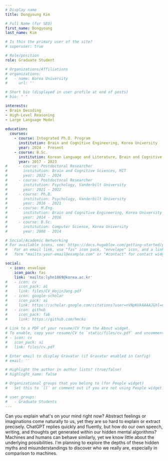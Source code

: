 ```yaml
---
# Display name
title: Dongyoung Kim

# Full Name (for SEO)
first_name: Dongyoung
last_name: Kim

# Is this the primary user of the site?
# superuser: true

# Role/position
role: Graduate Student

# Organizations/Affiliations
# organizations:
#   - name: Korea University
#     url: ''

# Short bio (displayed in user profile at end of posts)
# bio: " "

interests:
- Brain Decoding 
- High-Level Reasoning 
- Large Language Model
    
education:
  courses:
    - course: Integrated Ph.D. Program
      institution: Brain and Cognitive Engineering, Korea University
      year: 2024 - Present
    - course: B.Sc.
      institution: Korean Language and Literature, Brain and Cognitive Sciences, Korea University
      year: 2017 - 2023
#     - course: Postdoctoral Researcher
#       institution: Brain and Cognitive Sciences, MIT
#       year: 2022 - 2024
#     - course: Postdoctoral Researcher
#       institution: Psychology, Vanderbilt University
#       year: 2021 - 2022
#     - course: Ph.D. 
#       institution: Psychology, Vanderbilt University
#       year: 2016 - 2021
#     - course: M.Eng. 
#       institution: Brain and Cognitive Engineering, Korea University
#       year: 2014 - 2016
#     - course: B.Sc.
#       institution: Computer Science, Korea University
#       year: 2008 - 2014

# Social/Academic Networking
# For available icons, see: https://docs.hugoblox.com/getting-started/page-builder/#icons
#   For an email link, use "fas" icon pack, "envelope" icon, and a link in the
#   form "mailto:your-email@example.com" or "#contact" for contact widget.

social:
  - icon: envelope
    icon_pack: fas
    link: 'mailto:lyhn1869@korea.ac.kr' 
#   - icon: cv
#     icon_pack: ai
#     link: files/CV_HojinJang.pdf
#   - icon: google-scholar
#     icon_pack: ai
#     link: https://scholar.google.com/citations?user=nVNpKUkAAAAJ&hl=en
#   - icon: github
#     icon_pack: fab
#     link: https://github.com/hmcku
  
# Link to a PDF of your resume/CV from the About widget.
# To enable, copy your resume/CV to `static/files/cv.pdf` and uncomment the lines below.
# - icon: cv
#   icon_pack: ai
#   link: files/cv.pdf

# Enter email to display Gravatar (if Gravatar enabled in Config)
# email: ''

# Highlight the author in author lists? (true/false)
# highlight_name: false

# Organizational groups that you belong to (for People widget)
#   Set this to `[]` or comment out if you are not using People widget.

# user_groups:
#   - Graduate Students
---
```


Can you explain what's on your mind right now? Abstract feelings or imaginations come naturally to us, yet they are so hard to explain or extract precisely. ChatGPT replies quickly and fluently, but how do our own speech, writing, and thoughts get generated within our hidden mental algorithms? Machines and humans can behave similarly, yet we know little about the underlying possibilities. I'm planning to explore the depths of these hidden myths and misunderstandings to discover who we really are, especially in comparison to machines.